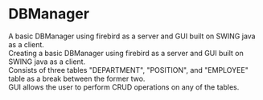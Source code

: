 # DBManager
A basic DBManager using firebird as a server and GUI built on SWING java as a client.  
Creating a basic DBManager using firebird as a server and GUI built on SWING java as a client.    
Consists of three tables "DEPARTMENT", "POSITION", and "EMPLOYEE" table as a break between the former two.    
GUI allows the user to perform CRUD operations on any of the tables.
